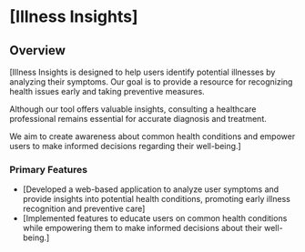 # [Illness Insights]

## Overview

[Illness Insights is designed to help users identify potential illnesses by analyzing their symptoms. Our goal is to provide a resource for recognizing health issues early and taking preventive measures.

Although our tool offers valuable insights, consulting a healthcare professional remains essential for accurate diagnosis and treatment.

We aim to create awareness about common health conditions and empower users to make informed decisions regarding their well-being.]

### Primary Features

- [Developed a web-based application to analyze user symptoms and provide insights into potential health conditions, promoting early illness recognition and preventive care]
- [Implemented features to educate users on common health conditions while empowering them to make informed decisions about their well-being.]